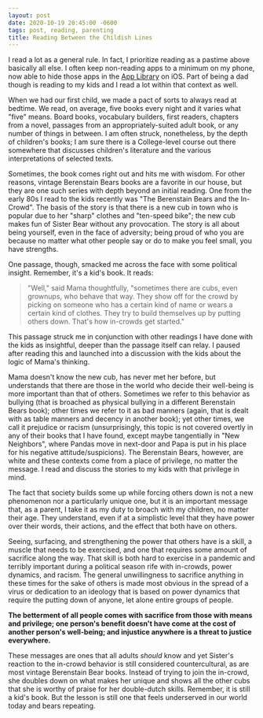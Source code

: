 ```yaml
---
layout: post
date: 2020-10-19 20:45:00 -0600
tags: post, reading, parenting
title: Reading Between the Childish Lines
---
```


I read a lot as a general rule. In fact, I prioritize reading as a pastime above basically all else. I often keep non-reading apps to a minimum on my phone, now able to hide those apps in the [App Library](https://www.techrepublic.com/article/ios-14-everything-you-need-to-know-about-the-app-library/) on iOS. Part of being a dad though is reading to my kids and I read a lot within that context as well.

When we had our first child, we made a pact of sorts to always read at bedtime. We read, on average, five books every night and it varies what "five" means. Board books, vocabulary builders, first readers, chapters from a novel, passages from an appropriately-suited adult book, or any number of things in between. I am often struck, nonetheless, by the depth of children's books; I am sure there is a College-level course out there somewhere that discusses children's literature and the various interpretations of selected texts.

Sometimes, the book comes right out and hits me with wisdom. For other reasons, vintage Berenstain Bears books are a favorite in our house, but they are one such series with depth beyond an initial reading. One from the early 80s I read to the kids recently was "The Berenstain Bears and the In-Crowd". The basis of the story is that there is a new cub in town who is popular due to her "sharp" clothes and "ten-speed bike"; the new cub makes fun of Sister Bear without any provocation. The story is all about being yourself, even in the face of adversity; being proud of who you are because no matter what other people say or do to make you feel small, you have strengths.

One passage, though, smacked me across the face with some political insight. Remember, it's a kid's book. It reads:
> "Well," said Mama thoughtfully, "sometimes there are cubs, even grownups, who behave that way. They show off for the crowd by picking on someone who has a certain kind of name or wears a certain kind of clothes. They try to build themselves up by putting others down. That's how in-crowds get started."

This passage struck me in conjunction with other readings I have done with the kids as insightful, deeper than the passage itself can relay. I paused after reading this and launched into a discussion with the kids about the logic of Mama's thinking.

Mama doesn't know the new cub, has never met her before, but understands that there are those in the world who decide their well-being is more important than that of others. Sometimes we refer to this behavior as bullying (that is broached as physical bullying in a different Berenstain Bears book); other times we refer to it as bad manners (again, that is dealt with as table manners and decency in another book); yet other times, we call it prejudice or racism (unsurprisingly, this topic is not covered overtly in any of their books that I have found, except maybe tangentially in "New Neighbors", where Pandas move in next-door and Papa is put in his place for his negative attitude/suspicions). The Berenstain Bears, however, are white and these contexts come from a place of privilege, no matter the message. I read and discuss the stories to my kids with that privilege in mind.

The fact that society builds some up while forcing others down is not a new phenomenon nor a particularly unique one, but it is an important message that, as a parent, I take it as my duty to broach with my children, no matter their age. They understand, even if at a simplistic level that they have power over their words, their actions, and the effect that both have on others.

Seeing, surfacing, and strengthening the power that others have is a skill, a muscle that needs to be exercised, and one that requires some amount of sacrifice along the way. That skill is both hard to exercise in a pandemic and terribly important during a political season rife with in-crowds, power dynamics, and racism. The general unwillingness to sacrifice anything in these times for the sake of others is made most obvious in the spread of a virus or dedication to an ideology that is based on power dynamics that require the putting down of anyone, let alone entire groups of people.

**The betterment of all people comes with sacrifice from those with means and privilege; one person's benefit doesn't have come at the cost of another person's well-being; and injustice anywhere is a threat to justice everywhere.**

These messages are ones that all adults *should* know and yet Sister's reaction to the in-crowd behavior is still considered countercultural, as are most vintage Berenstain Bear books. Instead of trying to join the in-crowd, she doubles down on what makes her unique and shows all the other cubs that she is worthy of praise for her double-dutch skills. Remember, it is still a kid's book. But the lesson is still one that feels underserved in our world today and bears repeating.